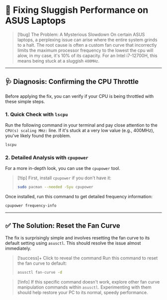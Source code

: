 
# 🔧 Fixing Sluggish Performance on ASUS Laptops

> [!bug] The Problem: A Mysterious Slowdown
> On certain ASUS laptops, a perplexing issue can arise where the entire system grinds to a halt. The root cause is often a custom fan curve that incorrectly limits the maximum processor frequency to the lowest the cpu will alow, in my case, it's 10% of its capacity. For an Intel i7-12700H, this means being stuck at a sluggish `400MHz`.

---

## 🩺 Diagnosis: Confirming the CPU Throttle

Before applying the fix, you can verify if your CPU is being throttled with these simple steps.

### 1. Quick Check with `lscpu`

Run the following command in your terminal and pay close attention to the `CPU(s) scaling MHz:` line. If it's stuck at a very low value (e.g., 400MHz), you've likely found the problem.

```bash
lscpu
```

### 2. Detailed Analysis with `cpupower`

For a more in-depth look, you can use the `cpupower` tool.

> [!tip] First, install `cpupower` if you don't have it:
> ```bash
> sudo pacman --needed -Syu cpupower
> ```

Once installed, run this command to get detailed frequency information:

```bash
cpupower frequency-info
```

---

## ✅ The Solution: Reset the Fan Curve

The fix is surprisingly simple and involves resetting the fan curve to its default setting using `asusctl`. This should resolve the issue almost immediately.

> [!success]+ Click to reveal the command
> Run this command to reset the fan curve to default:
> ```bash
> asusctl fan-curve -d
> ```

> [!info]
> If this specific command doesn't work, explore other fan curve manipulation commands within `asusctl`. Experimenting with them should help restore your PC to its normal, speedy performance.
